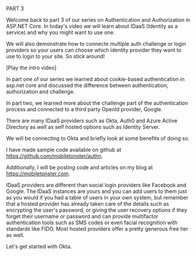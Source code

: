PART 3

Welcome back to part 3 of our series on Authentication and Authorization in ASP.NET Core. In today's video we will learn about IDaaS (Identity as a service) and why you might want to use one. 

We will also demonstrate how to connecte multiple auth challenge or login providers so your users can choose which identity provider they want to use to login to your site. So stick around!

[Play the intro video]

In part one of our series we learned about cookie-based authentication in asp.net core and discussed the difference between authentication, authorization and challenge. 

In part two, we learned more about the challenge part of the authentication process and connected to a third party OpenId provider, Google.

There are many IDaaS providers such as Okta, Auth0 and Azure Active Directory as well as self hosted options such as Identity Server. 

We will be connecting to Okta and briefly look at some benefits of doing so.

I have made sample code available on github at  https://github.com/mobiletonster/authn.

Additionally, I will be posting code and articles on my blog at https://mobiletonster.com.

IDaaS providers are different than social login providers like Facebook and Google. The IDaaS instances are yours and you can add users to them just as you would if you had a table of users in your own system, but remember that a hosted provider has already taken care of the details such as encrypting the user's password, or giving the user recovery options if they forget their username or password and can provide multifactor authentication tools such as SMS codes or even facial recognition with standards like FIDO. Most hosted providers offer a pretty generous free tier as well.

Let's get started with Okta.




